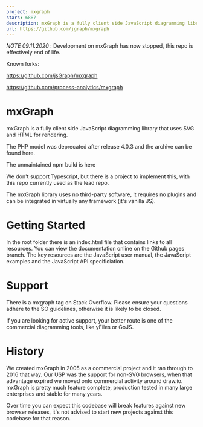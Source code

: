 ```yaml
---
project: mxgraph
stars: 6887
description: mxGraph is a fully client side JavaScript diagramming library
url: https://github.com/jgraph/mxgraph
---
```


_NOTE 09.11.2020_ : Development on mxGraph has now stopped, this repo is effectively end of life.

Known forks:

https://github.com/jsGraph/mxgraph

https://github.com/process-analytics/mxgraph

mxGraph
=======

mxGraph is a fully client side JavaScript diagramming library that uses SVG and HTML for rendering.

The PHP model was deprecated after release 4.0.3 and the archive can be found here.

The unmaintained npm build is here

We don't support Typescript, but there is a project to implement this, with this repo currently used as the lead repo.

The mxGraph library uses no third-party software, it requires no plugins and can be integrated in virtually any framework (it's vanilla JS).

Getting Started
===============

In the root folder there is an index.html file that contains links to all resources. You can view the documentation online on the Github pages branch. The key resources are the JavaScript user manual, the JavaScript examples and the JavaScript API specificiation.

Support
=======

There is a mxgraph tag on Stack Overflow. Please ensure your questions adhere to the SO guidelines, otherwise it is likely to be closed.

If you are looking for active support, your better route is one of the commercial diagramming tools, like yFiles or GoJS.

History
=======

We created mxGraph in 2005 as a commercial project and it ran through to 2016 that way. Our USP was the support for non-SVG browsers, when that advantage expired we moved onto commercial activity around draw.io. mxGraph is pretty much feature complete, production tested in many large enterprises and stable for many years.

Over time you can expect this codebase will break features against new browser releases, it's not advised to start new projects against this codebase for that reason.
